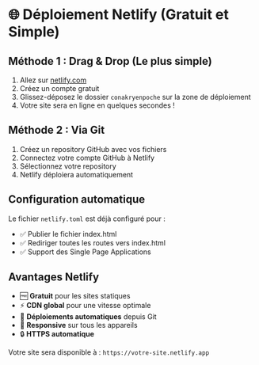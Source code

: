 # 🌐 Déploiement Netlify (Gratuit et Simple)

## Méthode 1 : Drag & Drop (Le plus simple)
1. Allez sur [netlify.com](https://netlify.com)
2. Créez un compte gratuit
3. Glissez-déposez le dossier `conakryenpoche` sur la zone de déploiement
4. Votre site sera en ligne en quelques secondes !

## Méthode 2 : Via Git
1. Créez un repository GitHub avec vos fichiers
2. Connectez votre compte GitHub à Netlify
3. Sélectionnez votre repository
4. Netlify déploiera automatiquement

## Configuration automatique
Le fichier `netlify.toml` est déjà configuré pour :
- ✅ Publier le fichier index.html
- ✅ Rediriger toutes les routes vers index.html
- ✅ Support des Single Page Applications

## Avantages Netlify
- 🆓 **Gratuit** pour les sites statiques
- ⚡ **CDN global** pour une vitesse optimale
- 🔄 **Déploiements automatiques** depuis Git
- 📱 **Responsive** sur tous les appareils
- 🔒 **HTTPS automatique**

Votre site sera disponible à : `https://votre-site.netlify.app`


